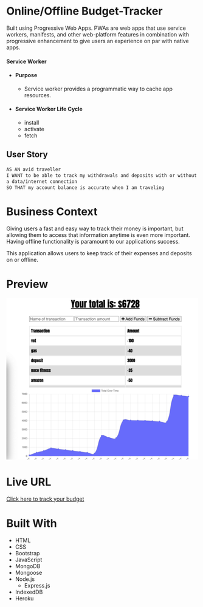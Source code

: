 # Online/Offline Budget-Tracker
Built using Progressive Web Apps. PWAs are web apps that use service workers, manifests, and other web-platform features in combination with progressive enhancement to give users an experience on par with native apps.

#### Service Worker
- #### Purpose
    - Service worker provides a programmatic way to cache app resources.  

- #### Service Worker Life Cycle
    - install
    - activate
    - fetch

## User Story
````
AS AN avid traveller 
I WANT to be able to track my withdrawals and deposits with or without a data/internet connection
SO THAT my account balance is accurate when I am traveling
````

# Business Context

Giving users a fast and easy way to track their money is important, but allowing them to access that information anytime is even more important. Having offline functionality is paramount to our applications success.

This application allows users to keep track of their expenses and deposits on or offline.

# Preview
![screenshot](./public/icons/budgettracker.png)

# Live URL
[Click here to track your budget](https://tr-budgettracker.herokuapp.com/)

# Built With
- HTML
- CSS
- Bootstrap 
- JavaScript
- MongoDB
- Mongoose
- Node.js
  - Express.js
- IndexedDB
- Heroku
